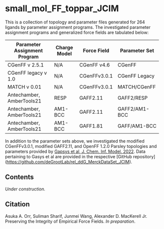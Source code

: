 # small_mol_FF_toppar_JCIM
This is a collection of topology and parameter files generated for 264 ligands by parameter assignment programs. The investigated parameter assignment programs and generalized force fields are tabulated below:

| Parameter Assignment Program | Charge Model | Force Field  | Parameter Set |
| ---------------------------- | ------------ | ------------ | ------------- |
| CGenFF v 2.5.1               | N/A          | CGenFF v4.6  | CGenFF        |
| CGenFF legacy v 1.0          | N/A          | CGenFFv3.0.1 | CGenFF Legacy |
| MATCH v 0.01                 | N/A          | CGenFFv3.0.1 | MATCH/CGenFF  |
| Antechamber, AmberTools21    | RESP         | GAFF2.11     | GAFF2/RESP    |
| Antechamber, AmberTools21    | AM1-BCC      | GAFF2.11     | GAFF2/AM1-BCC |
| Antechamber, AmberTools21    | AM1-BCC      | GAFF1.81     | GAFF/AM1-BCC  |

In addition to the parameter sets above, we investigated the modified CGenFFv3.0.1, modified GAFF2.11, and OpenFF 1.2.0 Parsley topologies and parameters provided by [Gapsys et al, J. Chem. Inf. Model. 2022](doi.org/10.1021/acs.jcim.1c01445). Data pertaining to Gasys et al are provided in the respective [GitHub repository] (https://github.com/deGrootLab/rel_ddG_MerckDataSet_JCIM).

## Contents
*Under construction.*


## Citation
Asuka A. Orr, Suliman Sharif, Junmei Wang, Alexander D. MacKerell Jr. Preserving the Integrity of Empirical Force Fields. _In preparation_.
